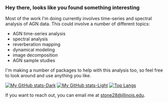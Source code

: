 ### Hey there, looks like you found something interesting

Most of the work I'm doing currently involves time-series and spectral analysis of AGN data. This could involve a number of different topics:
* AGN time-series analysis
* spectral analysis
* reverberation mapping
* dynamical modeling
* image decomposition
* AGN sample studies

I'm making a number of packages to help with this analysis too, so feel free to look around and use anything you like.

[![My GitHub stats-Dark](https://github-readme-stats.vercel.app/api?username=Zstone19&show_icons=true&theme=dark#gh-dark-mode-only)](https://github.com/Zstone19/github-readme-stats#gh-dark-mode-only)
[![My GitHub stats-Light](https://github-readme-stats.vercel.app/api?username=Zstone19&show_icons=true&theme=default#gh-light-mode-only)](https://github.com/Zstone19/github-readme-stats#gh-light-mode-only)
[![Top Langs](https://github-readme-stats.vercel.app/api/top-langs/?username=Zstone19&langs_count=8&layout=compact)](https://github.com/Zstone19/github-readme-stats)


If you want to reach out, you can email me at stone28@illinois.edu.
